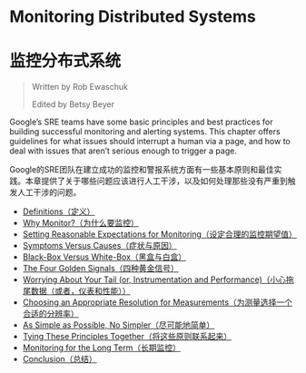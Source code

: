 # **Monitoring Distributed Systems**

# **监控分布式系统**

> Written by Rob Ewaschuk
>
> Edited by Betsy Beyer

Google’s SRE teams have some basic principles and best practices for building successful monitoring and alerting systems. This chapter offers guidelines for what issues should interrupt a human via a page, and how to deal with issues that aren’t serious enough to trigger a page.

Google的SRE团队在建立成功的监控和警报系统方面有一些基本原则和最佳实践。本章提供了关于哪些问题应该进行人工干涉，以及如何处理那些没有严重到触发人工干涉的问题。

- [Definitions（定义）](definitions.md)
- [Why Monitor?（为什么要监控）](why_monitor.md)
- [Setting Reasonable Expectations for Monitoring（设定合理的监控期望值）](setting_reasonable_expectations_for_monitoring.md)
- [Symptoms Versus Causes（症状与原因）](symptoms_versus_causes.md)
- [Black-Box Versus White-Box（黑盒与白盒）](black-box_versus_white-box.md)
- [The Four Golden Signals（四种黄金信号）](the_four_golden_signals.md)
- [Worrying About Your Tail (or, Instrumentation and Performance)（小心拖尾数据（或者，仪表和性能））](worrying_about_your_tail.md)
- [Choosing an Appropriate Resolution for Measurements（为测量选择一个合适的分辨率）](choosing_an_appropriate_resolution_for_measurements.md)
- [As Simple as Possible, No Simpler（尽可能地简单）](as_simple_as_possible.md)
- [Tying These Principles Together（将这些原则联系起来）](tying_these_principles_together.md)
- [Monitoring for the Long Term（长期监控）](monitoring_for_the_long_term.md)
- [Conclusion（总结）](conclusion.md)
